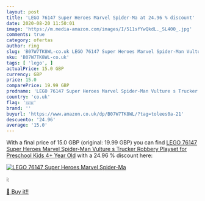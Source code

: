 ```yaml
---
layout: post
title: 'LEGO 76147 Super Heroes Marvel Spider-Ma at 24.96 % discount'
date: 2020-08-20 11:50:01
image: 'https://m.media-amazon.com/images/I/511sfYwQkdL._SL400_.jpg'
comments: true
category: ofertas
author: ring
slug: 'B07W7TK8WL-co.uk LEGO 76147 Super Heroes Marvel Spider-Man Vulture s...'
sku: 'B07W7TK8WL-co.uk'
tags: [ 'lego', ]
actualPrice: 15.0 GBP
currency: GBP
price: 15.0
comparePrice: 19.99 GBP
prodname: 'LEGO 76147 Super Heroes Marvel Spider-Man Vulture s Trucker Robbery Playset for Preschool Kids 4+ Year Old'
country: 'co.uk'
flag: '🇬🇧'
brand: ''
buyurl: 'https://www.amazon.co.uk/dp/B07W7TK8WL/?tag=tolees0a-21'
descuento: '24.96'
average: '15.0'
---
```


With a final price of 15.0 GBP (original: 19.99 GBP) you can find [LEGO 76147 Super Heroes Marvel Spider-Man Vulture s Trucker Robbery Playset for Preschool Kids 4+ Year Old](https://www.amazon.co.uk/dp/B07W7TK8WL/?tag=tolees0a-21) with a  24.96 % discount here:

[![LEGO 76147 Super Heroes Marvel Spider-Ma](https://m.media-amazon.com/images/I/511sfYwQkdL._SL400_.jpg)](https://www.amazon.co.uk/dp/B07W7TK8WL/?tag=tolees0a-21)

ℹ️:


[🛒 Buy it!!](https://www.amazon.co.uk/dp/B07W7TK8WL/?tag=tolees0a-21)
